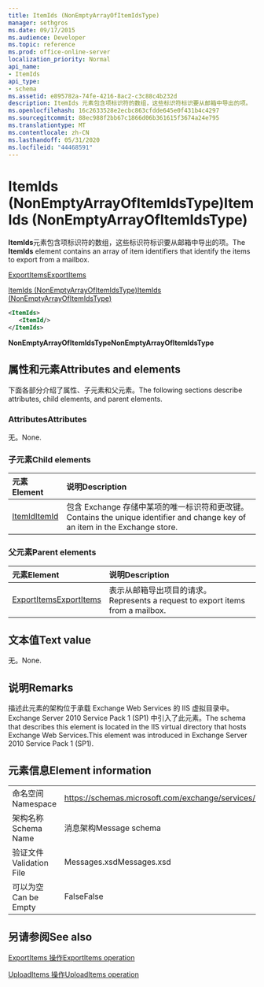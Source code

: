 ```yaml
---
title: ItemIds (NonEmptyArrayOfItemIdsType)
manager: sethgros
ms.date: 09/17/2015
ms.audience: Developer
ms.topic: reference
ms.prod: office-online-server
localization_priority: Normal
api_name:
- ItemIds
api_type:
- schema
ms.assetid: e895782a-74fe-4216-8ac2-c3c88c4b232d
description: ItemIds 元素包含项标识符的数组，这些标识符标识要从邮箱中导出的项。
ms.openlocfilehash: 16c2633528e2ecbc863cfdde645e0f431b4c4297
ms.sourcegitcommit: 88ec988f2bb67c1866d06b361615f3674a24e795
ms.translationtype: MT
ms.contentlocale: zh-CN
ms.lasthandoff: 05/31/2020
ms.locfileid: "44468591"
---
```

# <a name="itemids-nonemptyarrayofitemidstype"></a><span data-ttu-id="897a1-103">ItemIds (NonEmptyArrayOfItemIdsType)</span><span class="sxs-lookup"><span data-stu-id="897a1-103">ItemIds (NonEmptyArrayOfItemIdsType)</span></span>

<span data-ttu-id="897a1-104">**ItemIds**元素包含项标识符的数组，这些标识符标识要从邮箱中导出的项。</span><span class="sxs-lookup"><span data-stu-id="897a1-104">The **ItemIds** element contains an array of item identifiers that identify the items to export from a mailbox.</span></span> 
  
[<span data-ttu-id="897a1-105">ExportItems</span><span class="sxs-lookup"><span data-stu-id="897a1-105">ExportItems</span></span>](exportitems.md)
  
[<span data-ttu-id="897a1-106">ItemIds (NonEmptyArrayOfItemIdsType)</span><span class="sxs-lookup"><span data-stu-id="897a1-106">ItemIds (NonEmptyArrayOfItemIdsType)</span></span>](itemids-nonemptyarrayofitemidstype.md)
  
```XML
<ItemIds>
   <ItemId/>
</ItemIds>
```

 <span data-ttu-id="897a1-107">**NonEmptyArrayOfItemIdsType**</span><span class="sxs-lookup"><span data-stu-id="897a1-107">**NonEmptyArrayOfItemIdsType**</span></span>
## <a name="attributes-and-elements"></a><span data-ttu-id="897a1-108">属性和元素</span><span class="sxs-lookup"><span data-stu-id="897a1-108">Attributes and elements</span></span>

<span data-ttu-id="897a1-109">下面各部分介绍了属性、子元素和父元素。</span><span class="sxs-lookup"><span data-stu-id="897a1-109">The following sections describe attributes, child elements, and parent elements.</span></span>
  
### <a name="attributes"></a><span data-ttu-id="897a1-110">Attributes</span><span class="sxs-lookup"><span data-stu-id="897a1-110">Attributes</span></span>

<span data-ttu-id="897a1-111">无。</span><span class="sxs-lookup"><span data-stu-id="897a1-111">None.</span></span>
  
### <a name="child-elements"></a><span data-ttu-id="897a1-112">子元素</span><span class="sxs-lookup"><span data-stu-id="897a1-112">Child elements</span></span>

|<span data-ttu-id="897a1-113">**元素**</span><span class="sxs-lookup"><span data-stu-id="897a1-113">**Element**</span></span>|<span data-ttu-id="897a1-114">**说明**</span><span class="sxs-lookup"><span data-stu-id="897a1-114">**Description**</span></span>|
|:-----|:-----|
|[<span data-ttu-id="897a1-115">ItemId</span><span class="sxs-lookup"><span data-stu-id="897a1-115">ItemId</span></span>](itemid.md) <br/> |<span data-ttu-id="897a1-116">包含 Exchange 存储中某项的唯一标识符和更改键。</span><span class="sxs-lookup"><span data-stu-id="897a1-116">Contains the unique identifier and change key of an item in the Exchange store.</span></span>  <br/> |
   
### <a name="parent-elements"></a><span data-ttu-id="897a1-117">父元素</span><span class="sxs-lookup"><span data-stu-id="897a1-117">Parent elements</span></span>

|<span data-ttu-id="897a1-118">**元素**</span><span class="sxs-lookup"><span data-stu-id="897a1-118">**Element**</span></span>|<span data-ttu-id="897a1-119">**说明**</span><span class="sxs-lookup"><span data-stu-id="897a1-119">**Description**</span></span>|
|:-----|:-----|
|[<span data-ttu-id="897a1-120">ExportItems</span><span class="sxs-lookup"><span data-stu-id="897a1-120">ExportItems</span></span>](exportitems.md) <br/> |<span data-ttu-id="897a1-121">表示从邮箱导出项目的请求。</span><span class="sxs-lookup"><span data-stu-id="897a1-121">Represents a request to export items from a mailbox.</span></span>  <br/> |
   
## <a name="text-value"></a><span data-ttu-id="897a1-122">文本值</span><span class="sxs-lookup"><span data-stu-id="897a1-122">Text value</span></span>

<span data-ttu-id="897a1-123">无。</span><span class="sxs-lookup"><span data-stu-id="897a1-123">None.</span></span>
  
## <a name="remarks"></a><span data-ttu-id="897a1-124">说明</span><span class="sxs-lookup"><span data-stu-id="897a1-124">Remarks</span></span>

<span data-ttu-id="897a1-125">描述此元素的架构位于承载 Exchange Web Services 的 IIS 虚拟目录中。Exchange Server 2010 Service Pack 1 (SP1) 中引入了此元素。</span><span class="sxs-lookup"><span data-stu-id="897a1-125">The schema that describes this element is located in the IIS virtual directory that hosts Exchange Web Services.This element was introduced in Exchange Server 2010 Service Pack 1 (SP1).</span></span>
  
## <a name="element-information"></a><span data-ttu-id="897a1-126">元素信息</span><span class="sxs-lookup"><span data-stu-id="897a1-126">Element information</span></span>

|||
|:-----|:-----|
|<span data-ttu-id="897a1-127">命名空间</span><span class="sxs-lookup"><span data-stu-id="897a1-127">Namespace</span></span>  <br/> |https://schemas.microsoft.com/exchange/services/2006/messages  <br/> |
|<span data-ttu-id="897a1-128">架构名称</span><span class="sxs-lookup"><span data-stu-id="897a1-128">Schema Name</span></span>  <br/> |<span data-ttu-id="897a1-129">消息架构</span><span class="sxs-lookup"><span data-stu-id="897a1-129">Message schema</span></span>  <br/> |
|<span data-ttu-id="897a1-130">验证文件</span><span class="sxs-lookup"><span data-stu-id="897a1-130">Validation File</span></span>  <br/> |<span data-ttu-id="897a1-131">Messages.xsd</span><span class="sxs-lookup"><span data-stu-id="897a1-131">Messages.xsd</span></span>  <br/> |
|<span data-ttu-id="897a1-132">可以为空</span><span class="sxs-lookup"><span data-stu-id="897a1-132">Can be Empty</span></span>  <br/> |<span data-ttu-id="897a1-133">False</span><span class="sxs-lookup"><span data-stu-id="897a1-133">False</span></span>  <br/> |
   
## <a name="see-also"></a><span data-ttu-id="897a1-134">另请参阅</span><span class="sxs-lookup"><span data-stu-id="897a1-134">See also</span></span>



[<span data-ttu-id="897a1-135">ExportItems 操作</span><span class="sxs-lookup"><span data-stu-id="897a1-135">ExportItems operation</span></span>](exportitems-operation.md)
  
[<span data-ttu-id="897a1-136">UploadItems 操作</span><span class="sxs-lookup"><span data-stu-id="897a1-136">UploadItems operation</span></span>](uploaditems-operation.md)

